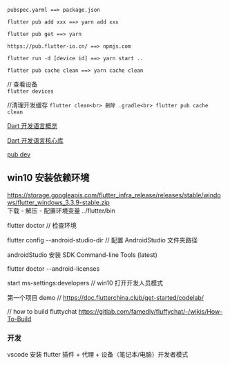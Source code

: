 `pubspec.yarml ==> package.json`<br>

`flutter pub add xxx ==> yarn add xxx`<br>

`flutter pub get ==> yarn `<br>

`https://pub.flutter-io.cn/ ==> npmjs.com`<br>

`flutter run -d [device id] ==> yarn start ..`<br>

`flutter pub cache clean ==> yarn cache clean`<br>

// 查看设备<br>
`flutter devices`<br>

//清理开发缓存
`flutter clean<br>
删除 .gradle<br>
flutter pub cache clean`<br>

[Dart 开发语言概览](https://dart.cn/guides/language/language-tour)<br>

[Dart 开发语言核心库](https://dart.cn/guides/libraries/library-tour)<br>

[pub dev](https://pub.flutter-io.cn/)<br>

## win10 安装依赖环境

https://storage.googleapis.com/flutter_infra_release/releases/stable/windows/flutter_windows_3.3.9-stable.zip<br>
下载 - 解压 - 配置环境变量 ../flutter/bin<br>

flutter doctor // 检查环境<br>

flutter config --android-studio-dir <directory> // 配置 AndroidStudio 文件夹路径<br>

androidStudio 安装 SDK Command-line Tools (latest)<br>

flutter doctor --android-licenses<br>

start ms-settings:developers // win10 打开开发人员模式<br>

第一个项目 demo // https://doc.flutterchina.club/get-started/codelab/<br>

// how to build fluttychat
https://gitlab.com/famedly/fluffychat/-/wikis/How-To-Build<br>

### 开发

vscode 安装 flutter 插件 + 代理 + 设备（笔记本/电脑）开发者模式<br>
